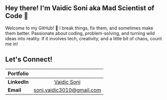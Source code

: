 ## Hey there! I'm Vaidic Soni aka Mad Scientist of Code 🧪
Welcome to my GitHub! 🚀 I break things, fix them, and sometimes make them better. Passionate about coding, problem-solving, and turning wild ideas into reality. If it involves tech, creativity, and a little bit of chaos, count me in!

## Let's Connect!

|**Portfolio**|                     |
|---------|-------------------------|
|**LinkedIn** |<div align = "center">[Vaidic Soni](http://linkedin.com/in/vaidic-soni1004/)|
|**Email**    |soni.vaidic3010@gmail.com|

<!--
**VaidicSoni/VaidicSoni** is a ✨ _special_ ✨ repository because its `README.md` (this file) appears on your GitHub profile.

Here are some ideas to get you started:

- 🔭 I’m currently working on ...
- 🌱 I’m currently learning ...
- 👯 I’m looking to collaborate on ...
- 🤔 I’m looking for help with ...
- 💬 Ask me about ...
- 📫 How to reach me: ...
- 😄 Pronouns: ...
- ⚡ Fun fact: ...
-->
